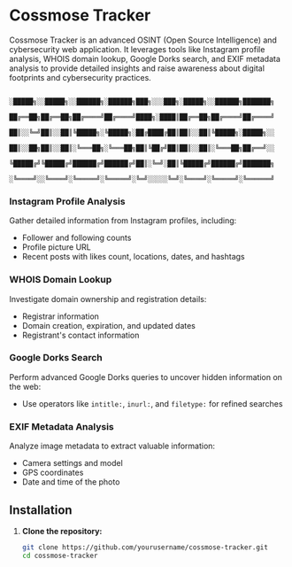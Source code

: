 # Cossmose Tracker

Cossmose Tracker is an advanced OSINT (Open Source Intelligence) and cybersecurity web application. It leverages tools like Instagram profile analysis, WHOIS domain lookup, Google Dorks search, and EXIF metadata analysis to provide detailed insights and raise awareness about digital footprints and cybersecurity practices.





        ░█████╗░░█████╗░░██████╗░██████╗███╗░░░███╗░█████╗░░██████╗███████╗
        ██╔══██╗██╔══██╗██╔════╝██╔════╝████╗░████║██╔══██╗██╔════╝██╔════╝
        ██║░░╚═╝██║░░██║╚█████╗░╚█████╗░██╔████╔██║██║░░██║╚█████╗░█████╗░░
        ██║░░██╗██║░░██║░╚═══██╗░╚═══██╗██║╚██╔╝██║██║░░██║░╚═══██╗██╔══╝░░
        ╚█████╔╝╚█████╔╝██████╔╝██████╔╝██║░╚═╝░██║╚█████╔╝██████╔╝███████╗
        ░╚════╝░░╚════╝░╚═════╝░╚═════╝░╚═╝░░░░░╚═╝░╚════╝░╚═════╝░╚══════╝


### Instagram Profile Analysis
Gather detailed information from Instagram profiles, including:
- Follower and following counts
- Profile picture URL
- Recent posts with likes count, locations, dates, and hashtags

### WHOIS Domain Lookup
Investigate domain ownership and registration details:
- Registrar information
- Domain creation, expiration, and updated dates
- Registrant's contact information

### Google Dorks Search
Perform advanced Google Dorks queries to uncover hidden information on the web:
- Use operators like `intitle:`, `inurl:`, and `filetype:` for refined searches

### EXIF Metadata Analysis
Analyze image metadata to extract valuable information:
- Camera settings and model
- GPS coordinates
- Date and time of the photo

## Installation

1. **Clone the repository:**
   ```bash
   git clone https://github.com/yourusername/cossmose-tracker.git
   cd cossmose-tracker
